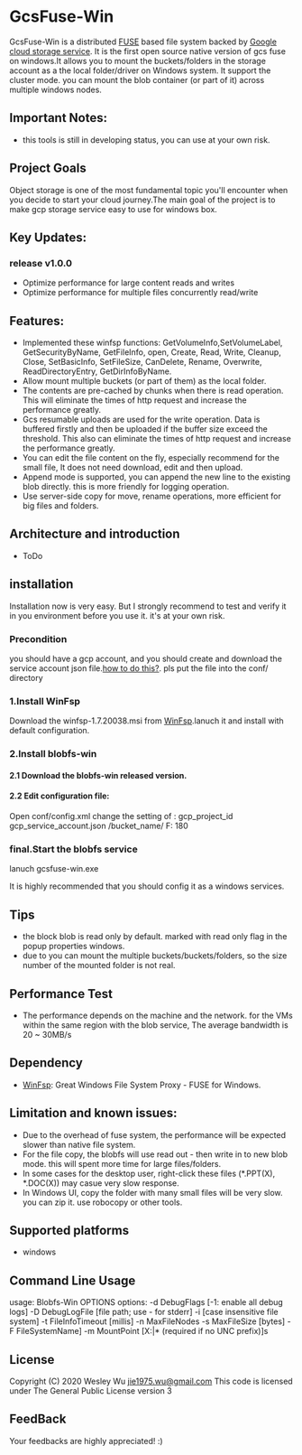 GcsFuse-Win
=====

GcsFuse-Win is a distributed [FUSE](http://fuse.sourceforge.net) based file system backed by [Google cloud storage service](https://cloud.google.com/storage). It is the first open source native version of gcs fuse on windows.It allows you to mount the buckets/folders in the storage account as a the local folder/driver on Windows system. It support the cluster mode. you can mount the blob container (or part of it) across multiple windows nodes.

## Important Notes:
* this tools is still in developing status, you can use at your own risk.

## Project Goals
Object storage is one of the most fundamental topic you'll encounter when you decide to start your cloud journey.The main goal of the project is to make gcp storage service easy to use for windows box.

## Key Updates:

### release v1.0.0

* Optimize performance for large content reads and writes
* Optimize performance for multiple files concurrently read/write


## Features:
* Implemented these winfsp functions: GetVolumeInfo,SetVolumeLabel, GetSecurityByName, GetFileInfo, open, Create, Read, Write, Cleanup, Close, SetBasicInfo, SetFileSize, CanDelete, Rename, Overwrite, ReadDirectoryEntry, GetDirInfoByName.
* Allow mount multiple buckets (or part of them) as the local folder.
* The contents are pre-cached by chunks when there is read operation. This will eliminate the times of http request and increase the performance greatly. 
* Gcs resumable uploads are used for the write operation. Data is buffered firstly and then be uploaded if the buffer size exceed the threshold. This also can eliminate the times of http request and increase the performance greatly. 
* You can edit the file content on the fly, especially recommend for the small file, It does not need download, edit and then upload.
* Append mode is supported, you can append the new line to the existing blob directly. this is more friendly for logging operation.
* Use server-side copy for move, rename operations, more efficient for big files and folders.

## Architecture and introduction
* ToDo

## installation
Installation now is very easy. But I strongly recommend to test and verify it in you environment before you use it. it's at your own risk.
### Precondition
you should have a gcp account, and you should create and download the service account json file.[how to do this?](https://cloud.google.com/docs/authentication/getting-started). pls put the file into the conf/ directory
### 1.Install WinFsp
Download the winfsp-1.7.20038.msi from [WinFsp](https://github.com/billziss-gh/winfsp/releases).lanuch it and install with default configuration.
### 2.Install blobfs-win
#### 2.1 Download the blobfs-win released version.
#### 2.2 Edit configuration file: 
   Open conf/config.xml
   change the setting of :
	<ProjectId>gcp_project_id</ProjectId>
	<!--  Gcp service account json file --> 
	<ServiceAccountFile>gcp_service_account.json</ServiceAccountFile>
	<!--  the prefix of target buckets or objects, use / will mount all buckets --> 
	<RootPrefix>/bucket_name/</RootPrefix>
	<!--  the dirve letter of local host --> 
	<MountDrive>F:</MountDrive>
	<!--  cached object TTL in seconds --> 
	<CacheTTL>180</CacheTTL>

### final.Start the blobfs service
   lanuch gcsfuse-win.exe
	
   It is highly recommended that you should config it as a windows services.

## Tips
* the block blob is read only by default. marked with read only flag in the popup properties windows.
* due to you can mount the multiple buckets/buckets/folders, so the size number of the mounted folder is not real.


## Performance Test
* The performance depends on the machine and the network. for the VMs within the same region with the blob service, The average bandwidth is 20 ~ 30MB/s

## Dependency
* [WinFsp](https://github.com/billziss-gh/winfsp): Great Windows File System Proxy - FUSE for Windows.


## Limitation and known issues:
* Due to the overhead of fuse system, the performance will be expected slower than native file system. 
* For the file copy, the blobfs will use read out - then write in to new blob mode. this will spent more time for large files/folders.
* In some cases for the desktop user, right-click these files (*.PPT(X), *.DOC(X)) may casue very slow response.
* In Windows UI, copy the folder with many small files will be very slow. you can zip it. use robocopy or other tools.

## Supported platforms
* windows


## Command Line Usage
usage: Blobfs-Win OPTIONS
options:
 -d DebugFlags       [-1: enable all debug logs]
 -D DebugLogFile     [file path; use - for stderr]
 -i                  [case insensitive file system]
 -t FileInfoTimeout  [millis]
 -n MaxFileNodes
 -s MaxFileSize      [bytes]
 -F FileSystemName]
 -m MountPoint       [X:|* (required if no UNC prefix)]s

## License
 Copyright (C) 2020 Wesley Wu jie1975.wu@gmail.com
 This code is licensed under The General Public License version 3
	
## FeedBack
 Your feedbacks are highly appreciated! :)
